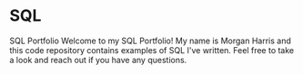 # SQL
SQL Portfolio
Welcome to my SQL Portfolio! My name is Morgan Harris and this code repository contains examples of SQL I've written. Feel free to take a look and reach out if you have any questions.
